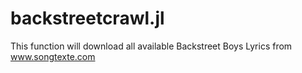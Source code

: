 # backstreetcrawl.jl

This function will download all available Backstreet Boys Lyrics from www.songtexte.com

